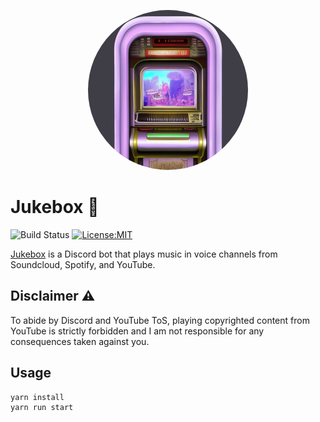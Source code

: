 <p align="center">
  <img width="256" height="256" style="border-radius: 50%" src="https://github.com/matteopolak/jukebox/blob/main/readme_assets/logo.png">
</p>

# Jukebox 🎵

![Build Status](https://github.com/matteopolak/jukebox/actions/workflows/ci.yml/badge.svg)
[![License:MIT](https://img.shields.io/badge/license-MIT-yellow.svg)](https://opensource.org/licenses/MIT)

[Jukebox](https://github.com/matteopolak/jukebox) is a Discord bot that plays music in voice channels from Soundcloud, Spotify, and YouTube.

## Disclaimer ⚠️

To abide by Discord and YouTube ToS, playing copyrighted content from YouTube is strictly forbidden and I am not responsible for any consequences taken against you.

## Usage

```bash
yarn install
yarn run start
```
